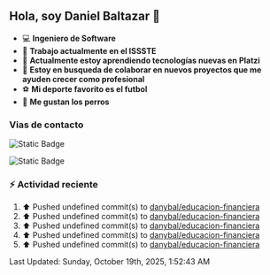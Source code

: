 ## Hola, soy Daniel Baltazar 👋

- 💻 **Ingeniero de Software**
- 🔭 **Trabajo actualmente en el ISSSTE**
- 🌱 **Actualmente estoy aprendiendo tecnologías nuevas en Platzi**
- 👯 **Estoy en busqueda de colaborar en nuevos proyectos que me ayuden crecer como profesional**
- ⚽ **Mi deporte favorito es el futbol**
- 🐶 **Me gustan los perros**

### Vias de contacto
![Static Badge](https://img.shields.io/badge/Perfil-https%3A%2F%2Fdanybal.github.io%2F-blue)

![Static Badge](https://img.shields.io/badge/Correo%20electr%C3%B3nico%20%F0%9F%93%AB-rbleinad%40gmail.com-yellow)

### :zap: Actividad reciente
<!--RECENT_ACTIVITY:start-->
1. ⬆️ Pushed undefined commit(s) to [danybal/educacion-financiera](https://github.com/danybal/educacion-financiera)<br>
2. ⬆️ Pushed undefined commit(s) to [danybal/educacion-financiera](https://github.com/danybal/educacion-financiera)<br>
3. ⬆️ Pushed undefined commit(s) to [danybal/educacion-financiera](https://github.com/danybal/educacion-financiera)<br>
4. ⬆️ Pushed undefined commit(s) to [danybal/educacion-financiera](https://github.com/danybal/educacion-financiera)<br>
5. ⬆️ Pushed undefined commit(s) to [danybal/educacion-financiera](https://github.com/danybal/educacion-financiera)<br>
<!--RECENT_ACTIVITY:end-->
<!--RECENT_ACTIVITY:last_update-->
Last Updated: Sunday, October 19th, 2025, 1:52:43 AM
<!--RECENT_ACTIVITY:last_update_end-->
